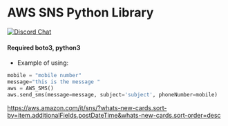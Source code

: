 # AWS SNS Python Library
[![Discord Chat](https://img.shields.io/badge/Discord-Chat-important)](https://discord.gg/nMTKrRZ)

#### Required boto3, python3


- Example of using:
```py
mobile = "mobile number"
message="this is the message "
aws = AWS_SMS()
aws.send_sms(message=message, subject='subject', phoneNumber=mobile)
```

https://aws.amazon.com/it/sns/?whats-new-cards.sort-by=item.additionalFields.postDateTime&whats-new-cards.sort-order=desc
